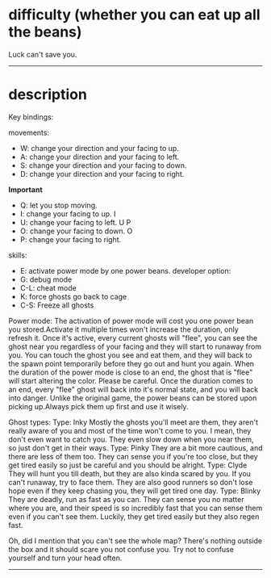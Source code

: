 # difficulty (whether you can eat up all the beans)

Luck can't save you.

---

# description

Key bindings:

movements:

- W: change your direction and your facing to up.
- A: change your direction and your facing to left.
- S: change your direction and your facing to down.
- D: change your direction and your facing to right.

**Important**

- Q: let you stop moving.
- I: change your facing to up.      I
- U: change your facing to left. U       P 
- O: change your facing to down.      O
- P: change your facing to right. 

skills:

- E: activate power mode by one power beans. 
developer option:
- G: debug mode
- C-L: cheat mode
- K: force ghosts go back to cage
- C-S: Freeze all ghosts

Power mode:
    The activation of power mode will cost you one power bean you stored.Activate it multiple times won't increase the duration, only refresh it.
    Once it's active, every current ghosts will "flee", you can see the ghost near you regardless of your facing and they will start to runaway from you. You can touch the ghost you see and eat them, and they will back to the spawn point temporarily before they go out and hunt you again.
    When the duration of the power mode is close to an end, the ghost that is "flee" will start altering the color. Please be careful.
    Once the duration comes to an end, every "flee" ghost will back into it's normal state, and you will back into danger.
    Unlike the original game, the power beans can be stored upon picking up.Always pick them up first and use it wisely.

Ghost types:
Type: Inky
    Mostly the ghosts you'll meet are them, they aren't really aware of you and most of the time won't come to you.
    I mean, they don't even want to catch you. They even slow down when you near them, so just don't get in their ways.
Type: Pinky
    They are a bit more cautious, and there are less of them too.
    They can sense you if you're too close, but they get tired easily so just be careful and you should be alright.
Type: Clyde
    They will hunt you till death, but they are also kinda scared by you. If you can't runaway, try to face them. They are also good runners so don't lose hope even if they keep chasing you, they will get tired one day.
Type: Blinky
    They are deadly, run as fast as you can. They can sense you no matter where you are, and their speed is so incredibly fast that you can sense them even if you can't see them. Luckily, they get tired easily but they also regen fast.

Oh, did I mention that you can't see the whole map? There's nothing outside the box and it should scare you not confuse you. Try not to confuse yourself and turn your head often.

---

